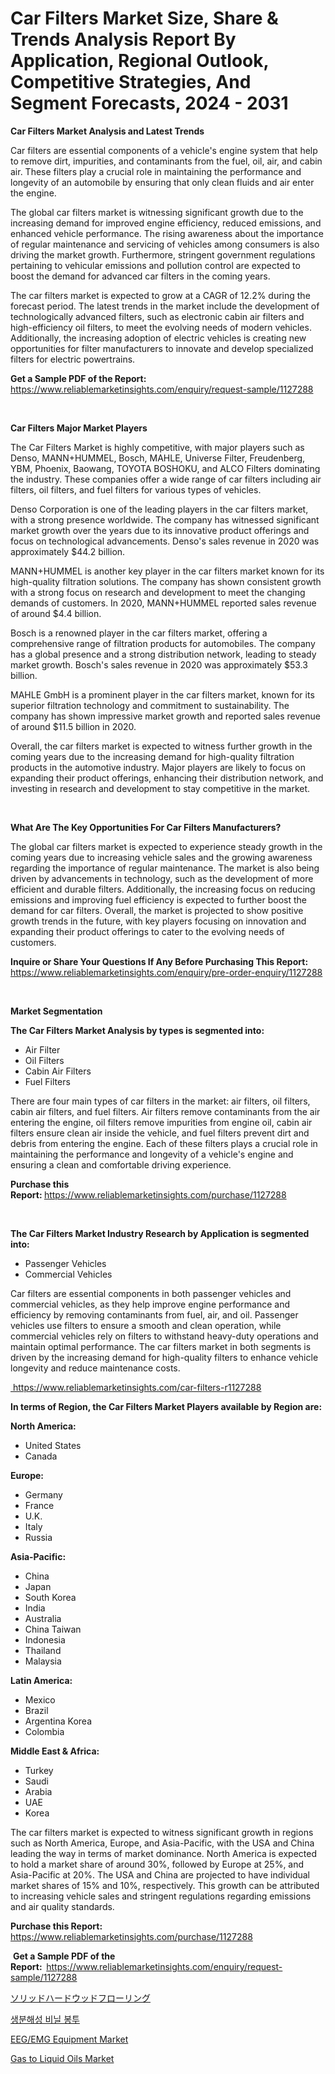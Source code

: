 <p><h1>Car Filters Market Size, Share & Trends Analysis Report By Application, Regional Outlook, Competitive Strategies, And Segment Forecasts, 2024 - 2031</h1></p><p><strong>Car Filters Market Analysis and Latest Trends</strong></p>
<p><p>Car filters are essential components of a vehicle's engine system that help to remove dirt, impurities, and contaminants from the fuel, oil, air, and cabin air. These filters play a crucial role in maintaining the performance and longevity of an automobile by ensuring that only clean fluids and air enter the engine.</p><p>The global car filters market is witnessing significant growth due to the increasing demand for improved engine efficiency, reduced emissions, and enhanced vehicle performance. The rising awareness about the importance of regular maintenance and servicing of vehicles among consumers is also driving the market growth. Furthermore, stringent government regulations pertaining to vehicular emissions and pollution control are expected to boost the demand for advanced car filters in the coming years.</p><p>The car filters market is expected to grow at a CAGR of 12.2% during the forecast period. The latest trends in the market include the development of technologically advanced filters, such as electronic cabin air filters and high-efficiency oil filters, to meet the evolving needs of modern vehicles. Additionally, the increasing adoption of electric vehicles is creating new opportunities for filter manufacturers to innovate and develop specialized filters for electric powertrains.</p></p>
<p><strong>Get a Sample PDF of the Report:&nbsp;</strong> <a href="https://www.reliablemarketinsights.com/enquiry/request-sample/1127288">https://www.reliablemarketinsights.com/enquiry/request-sample/1127288</a></p>
<p>&nbsp;</p>
<p><strong>Car Filters Major Market Players</strong></p>
<p><p>The Car Filters Market is highly competitive, with major players such as Denso, MANN+HUMMEL, Bosch, MAHLE, Universe Filter, Freudenberg, YBM, Phoenix, Baowang, TOYOTA BOSHOKU, and ALCO Filters dominating the industry. These companies offer a wide range of car filters including air filters, oil filters, and fuel filters for various types of vehicles.</p><p>Denso Corporation is one of the leading players in the car filters market, with a strong presence worldwide. The company has witnessed significant market growth over the years due to its innovative product offerings and focus on technological advancements. Denso's sales revenue in 2020 was approximately $44.2 billion.</p><p>MANN+HUMMEL is another key player in the car filters market known for its high-quality filtration solutions. The company has shown consistent growth with a strong focus on research and development to meet the changing demands of customers. In 2020, MANN+HUMMEL reported sales revenue of around $4.4 billion.</p><p>Bosch is a renowned player in the car filters market, offering a comprehensive range of filtration products for automobiles. The company has a global presence and a strong distribution network, leading to steady market growth. Bosch's sales revenue in 2020 was approximately $53.3 billion.</p><p>MAHLE GmbH is a prominent player in the car filters market, known for its superior filtration technology and commitment to sustainability. The company has shown impressive market growth and reported sales revenue of around $11.5 billion in 2020.</p><p>Overall, the car filters market is expected to witness further growth in the coming years due to the increasing demand for high-quality filtration products in the automotive industry. Major players are likely to focus on expanding their product offerings, enhancing their distribution network, and investing in research and development to stay competitive in the market.</p></p>
<p>&nbsp;</p>
<p><strong>What Are The Key Opportunities For Car Filters Manufacturers?</strong></p>
<p><p>The global car filters market is expected to experience steady growth in the coming years due to increasing vehicle sales and the growing awareness regarding the importance of regular maintenance. The market is also being driven by advancements in technology, such as the development of more efficient and durable filters. Additionally, the increasing focus on reducing emissions and improving fuel efficiency is expected to further boost the demand for car filters. Overall, the market is projected to show positive growth trends in the future, with key players focusing on innovation and expanding their product offerings to cater to the evolving needs of customers.</p></p>
<p><strong>Inquire or Share Your Questions If Any Before Purchasing This Report:</strong> <a href="https://www.reliablemarketinsights.com/enquiry/pre-order-enquiry/1127288">https://www.reliablemarketinsights.com/enquiry/pre-order-enquiry/1127288</a></p>
<p>&nbsp;</p>
<p><strong>Market Segmentation</strong></p>
<p><strong>The Car Filters Market Analysis by types is segmented into:</strong></p>
<p><ul><li>Air Filter</li><li>Oil Filters</li><li>Cabin Air Filters</li><li>Fuel Filters</li></ul></p>
<p><p>There are four main types of car filters in the market: air filters, oil filters, cabin air filters, and fuel filters. Air filters remove contaminants from the air entering the engine, oil filters remove impurities from engine oil, cabin air filters ensure clean air inside the vehicle, and fuel filters prevent dirt and debris from entering the engine. Each of these filters plays a crucial role in maintaining the performance and longevity of a vehicle's engine and ensuring a clean and comfortable driving experience.</p></p>
<p><strong>Purchase this Report:&nbsp;</strong><a href="https://www.reliablemarketinsights.com/purchase/1127288">https://www.reliablemarketinsights.com/purchase/1127288</a></p>
<p>&nbsp;</p>
<p><strong>The Car Filters Market Industry Research by Application is segmented into:</strong></p>
<p><ul><li>Passenger Vehicles</li><li>Commercial Vehicles</li></ul></p>
<p><p>Car filters are essential components in both passenger vehicles and commercial vehicles, as they help improve engine performance and efficiency by removing contaminants from fuel, air, and oil. Passenger vehicles use filters to ensure a smooth and clean operation, while commercial vehicles rely on filters to withstand heavy-duty operations and maintain optimal performance. The car filters market in both segments is driven by the increasing demand for high-quality filters to enhance vehicle longevity and reduce maintenance costs.</p></p>
<p><a href="https://www.reliablemarketinsights.com/car-filters-r1127288">&nbsp;https://www.reliablemarketinsights.com/car-filters-r1127288</a></p>
<p><strong>In terms of Region, the Car Filters Market Players available by Region are:</strong></p>
<p>
    <p> <strong> North America: </strong>
        <ul>
            <li>United States</li>
            <li>Canada</li>
        </ul>
        </p> 
    <p> <strong> Europe: </strong>
        <ul>
            <li>Germany</li>
            <li>France</li>
            <li>U.K.</li>
            <li>Italy</li>
            <li>Russia</li>
        </ul>
        </p> 
    <p> <strong> Asia-Pacific: </strong>
        <ul>
            <li>China</li>
            <li>Japan</li>
            <li>South Korea</li>
            <li>India</li>
            <li>Australia</li>
            <li>China Taiwan</li>
            <li>Indonesia</li>
            <li>Thailand</li>
            <li>Malaysia</li>
        </ul>
        </p> 
    <p> <strong> Latin America: </strong>
        <ul>
            <li>Mexico</li>
            <li>Brazil</li>
            <li>Argentina Korea</li>
            <li>Colombia</li>
        </ul>
        </p> 
    <p> <strong> Middle East & Africa: </strong>
        <ul>
            <li>Turkey</li>
            <li>Saudi</li>
            <li>Arabia</li>
            <li>UAE</li>
            <li>Korea</li>
        </ul>
    </p>
    </p>
<p><p>The car filters market is expected to witness significant growth in regions such as North America, Europe, and Asia-Pacific, with the USA and China leading the way in terms of market dominance. North America is expected to hold a market share of around 30%, followed by Europe at 25%, and Asia-Pacific at 20%. The USA and China are projected to have individual market shares of 15% and 10%, respectively. This growth can be attributed to increasing vehicle sales and stringent regulations regarding emissions and air quality standards.</p></p>
<p><strong>Purchase this Report: </strong><a href="https://www.reliablemarketinsights.com/purchase/1127288">https://www.reliablemarketinsights.com/purchase/1127288</a></p>
<p>&nbsp;<strong>Get a Sample PDF of the Report:&nbsp;&nbsp;</strong><a href="https://www.reliablemarketinsights.com/enquiry/request-sample/1127288">https://www.reliablemarketinsights.com/enquiry/request-sample/1127288</a></p>
<p><strong></strong></p>
<p><p><a href="https://github.com/pepo3k/Market-Research-Report-List-2/blob/main/3280911693.md">ソリッドハードウッドフローリング</a></p><p><a href="https://github.com/vss5505pa7z1p/Market-Research-Report-List-3/blob/main/89799754295.md">생분해성 비닐 봉투</a></p><p><a href="https://github.com/labibmmn112/Market-Research-Report-List-1/blob/main/eegemg-equipment-market.md">EEG/EMG Equipment Market</a></p><p><a href="https://medium.com/@soloncarter1929/global-gas-to-liquid-oils-market-focus-on-product-type-hydrocarbons-c8-hydrocarbons-16f41287f071">Gas to Liquid Oils Market</a></p></p>